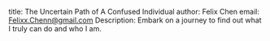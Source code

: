 title: The Uncertain Path of A Confused Individual
author: Felix Chen
email: Felixx.Chenn@gmail.com
Description: Embark on a journey to find out what I truly can do and who I am.
